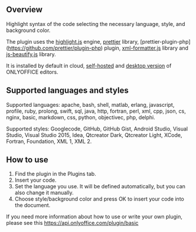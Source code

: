 ## Overview

Highlight syntax of the code selecting the necessary language, style, and background color.

The plugin uses the [highlight.js](https://highlightjs.org/) engine, [prettier](https://github.com/prettier/prettier) library, [prettier-plugin-php] (https://github.com/prettier/plugin-php) plugin, [xml-formatter.js](https://github.com/chrisbottin/xml-formatter) library and [js-beautify.js](https://github.com/beautify-web/js-beautify) library. 

It is installed by default in cloud, [self-hosted](https://github.com/ONLYOFFICE/DocumentServer) and [desktop version](https://github.com/ONLYOFFICE/DesktopEditors) of ONLYOFFICE editors. 
## Supported languages and styles

Supported languages: apache, bash, shell, matlab, erlang, javascript, profile, ruby, prolong, swift, sql, java, http, fortran, perl, xml, cpp, json, cs, nginx, basic, markdown, css, python, objectivec, php, delphi. 

Supported styles: Googlecode, GitHub, GitHub Gist, Android Studio, Visual Studio, Visual Studio 2015, Idea, Qtcreator Dark, Qtcreator Light, XCode, Fortran, Foundation, XML 1, XML 2. 

## How to use

1. Find the plugin in the Plugins tab.
2. Insert your code.
3. Set the language you use. It will be defined automatically, but you can also change it manually. 
4. Choose style/background color and press OK to insert your code into the document. 

If you need more information about how to use or write your own plugin, please see this https://api.onlyoffice.com/plugin/basic